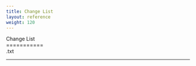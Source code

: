 ```yaml
---
title: Change List
layout: reference
weight: 120
---
```

Change List<br>===========<br>.txt<br><hr>
